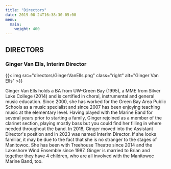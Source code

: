 ```yaml
---
title: "Directors"
date: 2019-08-24T16:38:30-05:00
menu: 
  main:
    weight: 400
---
```

## DIRECTORS

### Ginger Van Ells, Interim Director

{{< img src="directors/GingerVanElls.png" class="right" alt="Ginger Van Ells" >}}

Ginger Van Ells holds a BA from UW-Green Bay (1995), a MME from Silver Lake College (2014) and is certified in choral, instrumental and general music education.  Since 2000, she has worked for the Green Bay Area Public Schools as a music specialist and since 2007 has been enjoying teaching music at the elementary level.  Having played with the Marine Band for several years prior to starting a family, Ginger rejoined as a member of the clarinet section, playing mostly bass but you could find her filling in where needed throughout the band.  In 2018, Ginger moved into the Assistant Director's position and in 2023 was named Interim Director.  If she looks familiar, it may be due to the fact that she is no stranger to the stages of Manitowoc.  She has been with Treehouse Theatre since 2014 and the Lakeshore Wind Ensemble since 1987.  Ginger is married to Brian and together they have 4 children, who are all involved with the Manitowoc Marine Band, too.
